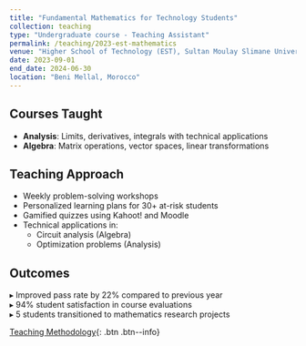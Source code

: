 ```yaml
---
title: "Fundamental Mathematics for Technology Students"
collection: teaching
type: "Undergraduate course - Teaching Assistant"
permalink: /teaching/2023-est-mathematics
venue: "Higher School of Technology (EST), Sultan Moulay Slimane University"
date: 2023-09-01
end_date: 2024-06-30
location: "Beni Mellal, Morocco"
---
```


## Courses Taught
- **Analysis**: Limits, derivatives, integrals with technical applications
- **Algebra**: Matrix operations, vector spaces, linear transformations

## Teaching Approach
- Weekly problem-solving workshops
- Personalized learning plans for 30+ at-risk students
- Gamified quizzes using Kahoot! and Moodle
- Technical applications in:
  - Circuit analysis (Algebra)
  - Optimization problems (Analysis)

## Outcomes
▸ Improved pass rate by 22% compared to previous year  
▸ 94% student satisfaction in course evaluations  
▸ 5 students transitioned to mathematics research projects

[Teaching Methodology](/files/teaching/EST-Pedagogy.pdf){: .btn .btn--info}
